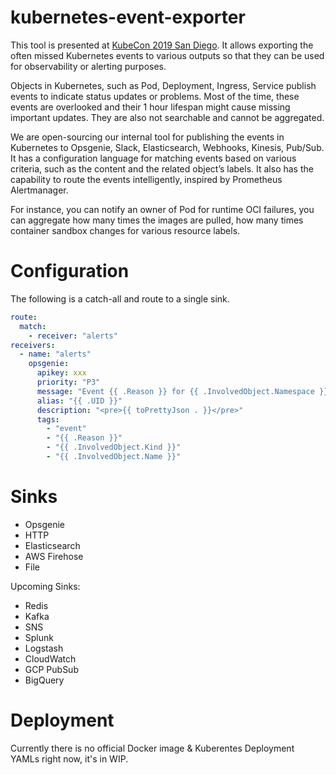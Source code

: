 # kubernetes-event-exporter

This tool is presented at [KubeCon 2019 San Diego](https://kccncna19.sched.com/event/6aa61eca397e4ff2bdbb2845e5aebb81).
It allows exporting the often missed Kubernetes events to various outputs so that 
they can be used for observability or alerting purposes.

Objects in Kubernetes, such as Pod, Deployment, Ingress, Service publish events
to indicate status updates or problems. Most of the time, these events are 
overlooked and their 1 hour lifespan might cause missing important updates. 
They are also not searchable and cannot be aggregated.

We are open-sourcing our internal tool for publishing the events in Kubernetes 
to Opsgenie, Slack, Elasticsearch, Webhooks, Kinesis, Pub/Sub. It has a 
configuration language for matching events based on various criteria,
such as the content and the related object’s labels. It also has the capability
to route the events intelligently, inspired by Prometheus Alertmanager.

For instance, you can notify an owner of Pod for runtime OCI failures, 
you can aggregate how many times the images are pulled, how many times
container sandbox changes for various resource labels.

# Configuration

The following is a catch-all and route to a single sink. 

```yaml
route:
  match:
    - receiver: "alerts"
receivers:
  - name: "alerts"
    opsgenie:
      apikey: xxx
      priority: "P3"
      message: "Event {{ .Reason }} for {{ .InvolvedObject.Namespace }}/{{ .InvolvedObject.Name }} on K8s cluster"
      alias: "{{ .UID }}"
      description: "<pre>{{ toPrettyJson . }}</pre>"
      tags:
        - "event"
        - "{{ .Reason }}"
        - "{{ .InvolvedObject.Kind }}"
        - "{{ .InvolvedObject.Name }}"
```

# Sinks

- Opsgenie
- HTTP
- Elasticsearch
- AWS Firehose
- File

Upcoming Sinks:

- Redis
- Kafka
- SNS
- Splunk
- Logstash
- CloudWatch
- GCP PubSub
- BigQuery

# Deployment

Currently there is no official Docker image & Kuberentes Deployment YAMLs right now, it's in WIP.